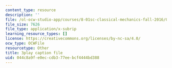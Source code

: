 ```yaml
---
content_type: resource
description: ''
file: /ol-ocw-studio-app/courses/8-01sc-classical-mechanics-fall-2016/044c8a9fe0eccdb377eebcf4444bd388_z5JfWSocZUQ.srt
file_size: 7626
file_type: application/x-subrip
learning_resource_types: []
license: https://creativecommons.org/licenses/by-nc-sa/4.0/
ocw_type: OCWFile
resourcetype: Other
title: 3play caption file
uid: 044c8a9f-e0ec-cdb3-77ee-bcf4444bd388
---
```

